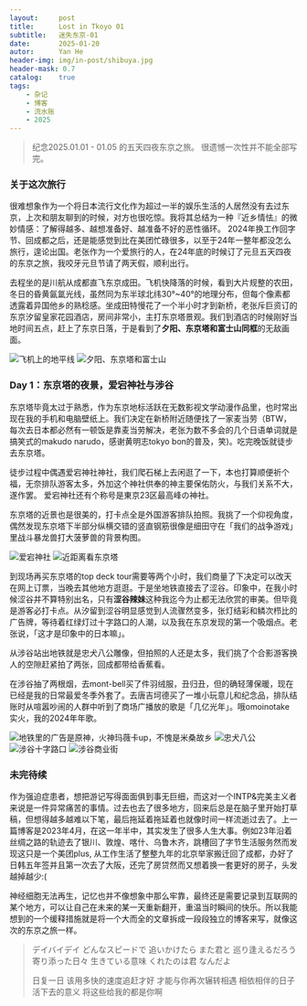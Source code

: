 ```yaml
---
layout:     post
title:      Lost in Tkoyo 01
subtitle:   迷失东京-01
date:       2025-01-20
autor:      Yan He
header-img: img/in-post/shibuya.jpg
header-mask: 0.7
catalog:    true
tags:
    - 杂记
    - 博客
    - 流水账
    - 2025
---
```

> 纪念2025.01.01 - 01.05 的五天四夜东京之旅。
> 很遗憾一次性并不能全部写完。

### 关于这次旅行

很难想象作为一个将日本流行文化作为超过一半的娱乐生活的人居然没有去过东京，上次和朋友聊到的时候，对方也很吃惊。我将其总结为一种『近乡情怯』的微妙情感：了解得越多、越想准备好、越准备不好的恶性循环。
2024年换工作回字节、回成都之后，还是能感觉到比在美团忙碌很多，以至于24年一整年都没怎么旅行，遑论出国。老张作为一个爱旅行的人，在24年底的时候订了元旦五天四夜的东京之旅，我咬牙元旦节请了两天假，顺利出行。

去程坐的是川航从成都直飞东京成田。飞机快降落的时候，看到大片规整的农田，冬日的昏黄氤氲光线，虽然同为东半球北纬30°~40°的地理分布，但每个像素都透露着异国他乡的熟稔感。坐成田特慢花了一个半小时才到新桥，老张斥巨资订的东京汐留皇家花园酒店，房间非常小，主打东京塔景观。我们到酒店的时候刚好当地时间五点，赶上了东京日落，于是看到了**夕阳、东京塔和富士山同框**的无敌画面。

![飞机上的地平线](https://yanheluke.oss-cn-beijing.aliyuncs.com/9BA574EC-77CA-4AAB-A154-28DE6E01A07A_1_102_o.jpeg)
![夕阳、东京塔和富士山](https://yanheluke.oss-cn-beijing.aliyuncs.com/D8A14015-2078-460D-8B7E-1F338ECC3791_1_102_o.jpeg)

### Day 1：东京塔的夜景，爱宕神社与涉谷

东京塔毕竟太过于熟悉，作为东京地标活跃在无数影视文学动漫作品里，也时常出现在我的手机和电脑壁纸上。我们决定在新桥附近随便找了一家麦当劳（BTW，每次去日本都必然有一顿饭是靠麦当劳解决，老张为数不多会的几个日语单词就是搞笑式的makudo narudo，感谢黄明志tokyo bon的普及，笑)。吃完晚饭就徒步去东京塔。

徒步过程中偶遇爱宕神社神社，我们爬石梯上去闲逛了一下，本也打算顺便祈个福，无奈排队游客太多，外加这个神社供奉的神主要保佑防火，与我们关系不大，遂作罢。
爱宕神社还有个称号是東京23区最高峰の神社。

东京塔的近景也是很美的，打卡点全是外国游客排队拍照。我挑了一个仰视角度，偶然发现东京塔下半部分纵横交错的竖直钢筋很像是细田守在「我们的战争游戏」里战斗暴龙兽打大菠萝兽的背景构图。

![爱宕神社](https://yanheluke.oss-cn-beijing.aliyuncs.com/C783EE6C-59D6-42C9-B9EB-1626642F974C_1_105_c.jpeg)
![近距离看东京塔](https://yanheluke.oss-cn-beijing.aliyuncs.com/IMG_7254.jpeg)

到现场再买东京塔的top deck tour需要等两个小时，我们商量了下决定可以改天在网上订票，当晚去其他地方逛逛。于是坐地铁直接去了涩谷。印象中，在我小时候涩谷并不算特别出名，只有**涩谷辣妹**这种我迄今为止都无法欣赏的审美。但毕竟是游客必打卡点。从汐留到涩谷明显感觉到人流骤然变多，张灯结彩和鳞次栉比的广告牌，等待着红绿灯过十字路口的人潮，以及我在东京发现的第一个吸烟点。老张说，「这才是印象中的日本嘛」。

从涉谷站出地铁就是忠犬八公雕像，但拍照的人还是太多，我们挑了个合影游客换人的空隙赶紧拍了两张，回成都带给香蕉看。

在涉谷抽了两根烟，去mont-bell买了件羽绒服，丑归丑，但的确轻薄保暖，现在已经是我的日常最爱冬季外套了。去唐吉坷德买了一堆小玩意儿和纪念品，排队结账时从喧嚣吵闹的人群中听到了商场广播放的歌是「几亿光年」。哦omoinotake实火，我的2024年年歌。


![地铁里的广告是原神，火神玛薇卡up，不愧是米桑故乡](https://yanheluke.oss-cn-beijing.aliyuncs.com/B9E37655-03C6-4CD3-AEC6-6F10DBF57200_1_105_c.jpeg)
![忠犬八公](https://yanheluke.oss-cn-beijing.aliyuncs.com/30FA4732-7215-4A7A-A05E-75CEE2DED5BD_1_102_o.jpeg)
![涉谷十字路口](https://yanheluke.oss-cn-beijing.aliyuncs.com/654D764D-BEE9-4F96-8C82-E8C0EE293EE2_1_102_o.jpeg)
![涉谷商业街](https://yanheluke.oss-cn-beijing.aliyuncs.com/5A136B69-C4AB-489B-9EE6-6F341DC5EA81_1_102_o.jpeg)


### 未完待续
作为强迫症患者，想把游记写得面面俱到事无巨细，而这对一个INTP&完美主义者来说是一件异常痛苦的事情。过去也去了很多地方，回来后总是在脑子里开始打草稿，但想得越多越难以下笔，最后拖延着拖延着也就像时间一样流逝过去了。上一篇博客是2023年4月，在这一年半中，其实发生了很多人生大事。例如23年沿着丝绸之路的轨迹去了银川、敦煌、喀什、乌鲁木齐，跳槽回了字节生活服务然而发现这只是一个美团plus, 从工作生活了整整九年的北京举家搬迁回了成都，办好了日韩五年签并且第一次去了大阪，还完了房贷然而又想着换一套更好的房子，头发越掉越少:(

神经细胞无法再生，记忆也并不像想象中那么牢靠，最终还是需要记录到互联网的某个地方，可以让自己在未来的某一天重新翻开，重温当时瞬间的快乐。所以我能想到的一个缓释措施就是将一个大而全的文章拆成一段段独立的博客来写，就像这次的东京之旅一样。

> デイバイデイ
> どんなスピードで 追いかけたら
> また君と 巡り逢えるだろう
> 寄り添った日々 生きている意味
> くれたのは君 なんだよ
> 
> 日复一日
> 该用多快的速度追赶才好
> 才能与你再次辗转相遇
> 相依相伴的日子 活下去的意义
> 将这些给我的都是你啊